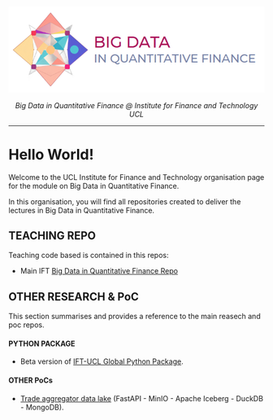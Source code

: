 <p align="center">
    <a href=""><img src="../assets/img/LOGO_BDQF_BANNER.png" alt="BigData-IFT"></a>
</p>
<p align="center">
    <em>Big Data in Quantitative Finance @ Institute for Finance and Technology UCL</em>
</p>

---

# Hello World!

Welcome to the UCL Institute for Finance and Technology organisation page for the module on Big Data in Quantitative Finance.


In this organisation, you will find all repositories created to deliver the lectures in Big Data in Quantitative Finance.


## TEACHING REPO

Teaching code based is contained in this repos:

- Main IFT [Big Data in Quantitative Finance Repo](https://github.com/iftucl/ift_big_data)


## OTHER RESEARCH & PoC

This section summarises and provides a reference to the main reasech and poc repos.

#### PYTHON PACKAGE

- Beta version of [IFT-UCL Global Python Package](https://github.com/iftucl/ift_global).


#### OTHER PoCs

- [Trade aggregator data lake](https://github.com/iftucl/minio_iceberg_duckdb) (FastAPI - MinIO - Apache Iceberg - DuckDB - MongoDB).